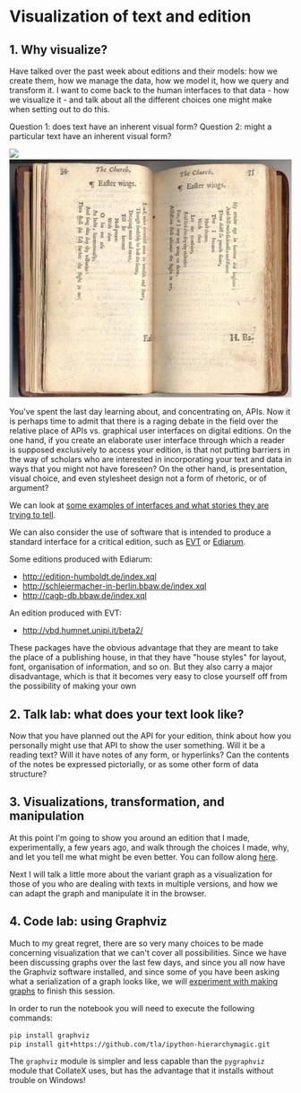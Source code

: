 # Visualization of text and edition

## 1. Why visualize?

Have talked over the past week about editions and their models: how we create them, how we manage the data, how we model it, how we query and transform it. I want to come back to the human interfaces to that data - how we visualize it - and talk about all the different choices one might make when setting out to do this.

Question 1: does text have an inherent visual form? 
Question 2: might a particular text have an inherent visual form? 

<img src="images/blake.jpg">

<img src="../week_2/images/easter_wings.jpg">

You've spent the last day learning about, and concentrating on, APIs. Now it is perhaps time to admit that there is a raging debate in the field over the relative place of APIs vs. graphical user interfaces on digital editions. On the one hand, if you create an elaborate user interface through which a reader is supposed exclusively to access your edition, is that not putting barriers in the way of scholars who are interested in incorporating your text and data in ways that you might not have foreseen? On the other hand, is presentation, visual choice, and even stylesheet design not a form of rhetoric, or of argument?

We can look at [some examples of interfaces and what stories they are trying to tell](../week_2/sample_visualizations.md).

We can also consider the use of software that is intended to produce a standard interface for a critical edition, such as <a href="https://visualizationtechnology.wordpress.com">EVT</a> or <a href="http://www.bbaw.de/telota/software/ediarum">Ediarum</a>. 

Some editions produced with Ediarum:
* <http://edition-humboldt.de/index.xql>
* <http://schleiermacher-in-berlin.bbaw.de/index.xql>
* <http://cagb-db.bbaw.de/index.xql>

An edition produced with EVT:

* <http://vbd.humnet.unipi.it/beta2/>

These packages have the obvious advantage that they are meant to take the place of a publishing house, in that they have "house styles" for layout, font, organisation of information, and so on. But they also carry a major disadvantage, which is that it becomes very easy to close yourself off from the possibility of making your own 


## 2. Talk lab: what does your text look like?

Now that you have planned out the API for your edition, think about how you personally might use that API to show the user something. Will it be a reading text? Will it have notes of any form, or hyperlinks? Can the contents of the notes be expressed pictorially, or as some other form of data structure?

## 3. Visualizations, transformation, and manipulation

At this point I'm going to show you around an edition that I made, experimentally, a few years ago, and walk through the choices I made, why, and let you tell me what might be even better. You can follow along <a href="https://byzantini.st/ChronicleME/">here</a>.

Next I will talk a little more about the variant graph as a visualization for those of you who are dealing with texts in multiple versions, and how we can adapt the graph and manipulate it in the browser.

## 4. Code lab: using Graphviz

Much to my great regret, there are so very many choices to be made concerning visualization that we can't cover all possibilities. Since we have been discussing graphs over the last few days, and since you all now have the Graphviz software installed, and since some of you have been asking what a serialization of a graph looks like, we will <a href="graphs_networks.ipynb">experiment with making graphs</a> to finish this session.

In order to run the notebook you will need to execute the following commands:

	pip install graphviz
	pip install git+https://github.com/tla/ipython-hierarchymagic.git

The `graphviz` module is simpler and less capable than the `pygraphviz` module that CollateX uses, but has the advantage that it installs without trouble on Windows!
